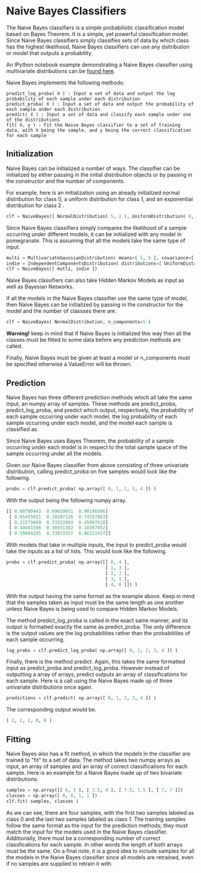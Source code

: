 Naive Bayes Classifiers
=======================

The Naive Bayes classifiers is a simple probabilistic classification model based on Bayes Theorem. It is a simple, yet powerful classification model. Since Naive Bayes classifiers simply classifies sets of data by which class has the highest likelihood, Naive Bayes classifiers can use any dsitribution or model that outputs a probability.

An IPython notebook example demonstrating a Naive Bayes classifier using multivariate distributions can be [found here](https://github.com/jmschrei/pomegranate/blob/master/examples/naivebayes_multivariate_male_female.ipynb).

Naive Bayes implements the following methods:

```
predict_log_proba( X ) : Input a set of data and output the log probability of each sample under each distribution
predict_proba( X ) : Input a set of data and output the probability of each sample under each distribution
predict( X ) : Input a set of data and classify each sample under one of the distributions
fit( X, y ) : Fit the Naive Bayes classifier to a set of training data, with X being the sample, and y being the correct classification for each sample
```

## Initialization

Naive Bayes can be initialized a number of ways. The classifier can be initialized by either passing in the initial distribution objects or by passing in the constructor and the number of components.

For example, here is an initialization using an already initialized normal distribution for class 0, a uniform distribution for class 1, and an exponential distribution for class 2 .

```Python
clf = NaiveBayes([ NormalDistribution( 5, 2 ), UniformDistribution( 0, 10 ), ExponentialDistribution( 1.0 ) ])
```

Since Naive Bayes classifiers simply compares the likelihood of a sample occurring under different models, it can be initialized with any model in pomegranate. This is assuming that all the models take the same type of input.

```Python
multi = MultivariateGaussianDistribution( means=[ 5, 5 ], covariance=[[ 2, 0 ], [ 0, 2 ]] )
indie = IndependentComponentsDistribution( distributions=[ UniformDistribution(0, 10), UniformDistribution(0, 10) ])
clf = NaiveBayes([ mutli, indie ])
```

Naive Bayes classifiers can also take Hidden Markov Models as input as well as Bayesian Networks.

If all the models in the Naive Bayes classifier use the same type of model, then Naive Bayes can be initialized by passing in the constructor for the model and the number of classses there are.

```Python
clf = NaiveBayes( NormalDistribution, n_components=5 )
```

**Warning!** keep in mind that if Naive Bayes is initialized this way then all the classes must be fitted to some data before any prediction methods are called.

Finally, Naive Bayes must be given at least a model or n_components must be specified otherwise a ValueError will be thrown.

## Prediction

Naive Bayes has three different prediction methods which all take the same input, an numpy array of samples. These methods are predict_proba, predict_log_proba, and predict which output, respectively, the probability of each sample occurring under each model, the log probability of each sample occurring under each model, and the model each sample is classified as.

Since Naive Bayes uses Bayes Theorem, the probability of a sample occurring under each model is in respect to the total sample space of the sample occurring under all the models.

Given our Naive Bayes classifier from above consisting of three univariate distribution, calling predict_proba on five samples would look like the following.

```Python
probs = clf.predict_proba( np.array([ 0, 1, 2, 3, 4 ]) )
```
With the output being the following numpy array.

```Python
[[ 0.00790443  0.09019051  0.90190506]
 [ 0.05455011  0.20207126  0.74337863]
 [ 0.21579499  0.33322883  0.45097618]
 [ 0.44681566  0.36931382  0.18387052]
 [ 0.59804205  0.33973357  0.06222437]]
```

With models that take in multiple inputs, the input to predict_proba would take the inputs as a list of lists. This would look like the following.

```Python
probs = clf.predict_proba( np.array([[ 0, 4 ],
									 [ 1, 3 ],
									 [ 2, 2 ],
									 [ 3, 1 ],
									 [ 4, 0 ]]) )
```

With the output having the same format as the example above. Keep in mind that the samples taken as input must be the same length as one another unless Naive Bayes is being used to compare Hidden Markov Models.

The method predict_log_proba is called in the exact same manner, and its output is formatted exactly the same as predict_proba. The only difference is the output values are the log probabilities rather than the probabitilies of each sample occurring.

```Python
log_probs = clf.predict_log_proba( np.array([ 0, 1, 2, 3, 4 ]) )
```

Finally, there is the method predict. Again, this takes the same formatted input as predict_proba and predict_log_proba. However instead of outputting a array of arrays, predict outputs an array of classifications for each sample. Here is a call using the Naive Bayes made up of three univariate distributions once again.

```Python
predictions = clf.predict( np.array([ 0, 1, 2, 3, 4 ]) )
```

The corresponding output would be.

```Python
[ 2, 2, 2, 0, 0 ]
```

## Fitting

Naive Bayes also has a fit method, in which the models in the classifier are trained to "fit" to a set of data. The method takes two numpy arrays as input, an array of samples and an array of correct classifications for each sample. Here is an example for a Naive Bayes made up of two bivariate distributions.

```Python
samples = np.array([[ 6, 5 ], [ 3.5, 4 ], [ 7.5, 1.5 ], [ 7, 7 ]])
classes = np.array([ 0, 0, 1, 1 ])
clf.fit( samples, classes )
```

As we can see, there are four samples, with the first two samples labeled as class 0 and the last two samples labeled as class 1. The training samples follow the same format as the input for the prediction methods; they must match the input for the models used in the Naive Bayes classifier. Additionally, there must be a corresponding number of correct classfications for each sample. In other words the length of both arrays must be the same. On a final note, it is a good idea to include samples for all the models in the Naive Bayes classifier since all models are retrained, even if no samples are supplied to retrain it with.